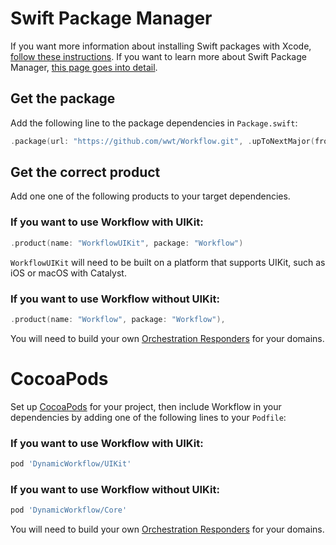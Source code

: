 # Swift Package Manager
If you want more information about installing Swift packages with Xcode, [follow these instructions](https://developer.apple.com/documentation/swift_packages/adding_package_dependencies_to_your_app). If you want to learn more about Swift Package Manager, [this page goes into detail](https://swift.org/package-manager/).

## Get the package
Add the following line to the package dependencies in `Package.swift`:
```swift
.package(url: "https://github.com/wwt/Workflow.git", .upToNextMajor(from: "3.0.0")),
```

## Get the correct product
Add one one of the following products to your target dependencies.
### If you want to use Workflow with UIKit:
```swift
.product(name: "WorkflowUIKit", package: "Workflow")
```
`WorkflowUIKit` will need to be built on a platform that supports UIKit, such as iOS or macOS with Catalyst.

### If you want to use Workflow without UIKit:
```swift
.product(name: "Workflow", package: "Workflow"),
```
You will need to build your own [Orchestration Responders](https://gitcdn.link/cdn/wwt/Workflow/faf9273f154954848bf6b6d5c592a7f0740ef53a/docs/Protocols/OrchestrationResponder.html) for your domains.

# CocoaPods
Set up [CocoaPods](https://cocoapods.org/) for your project, then include Workflow in your dependencies by adding one of the following lines to your `Podfile`: 

### If you want to use Workflow with UIKit:
```ruby
pod 'DynamicWorkflow/UIKit'
```

### If you want to use Workflow without UIKit:
```ruby
pod 'DynamicWorkflow/Core'
```
You will need to build your own [Orchestration Responders](https://gitcdn.link/cdn/wwt/Workflow/faf9273f154954848bf6b6d5c592a7f0740ef53a/docs/Protocols/OrchestrationResponder.html) for your domains.
